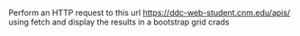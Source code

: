 
Perform an HTTP request to this url https://ddc-web-student.cnm.edu/apis/ using fetch and display the results in a bootstrap grid crads